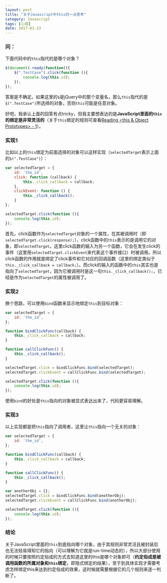 ```yaml
---
layout: post
title: "关于Javascript中this的一点思考"
category: Javascript
tags: [心得]
date: 2017-01-23
---
```


### 问：

下面代码中的`this`指代的是哪个对象？

```javascript
$(document).ready(function(){
    $(".TestCase").click(function (){
      	console.log(this.id);
    });
});
```

答案是不确定。如果这里的`$`是jQuery中的那个变量名，那么`this`指代的是`$(".TestCase")`所选择的对象，否则`this`可能是任意对象。

好吧，我承认上面的回答有点tricky，但我主要想表达的是**JavaScript里面的`this`的绑定是非常灵活的**（关于`this`绑定的规则可查看[Reading <this & Object Prototypes> - 1](/javascript/2016/12/07/Reading-this-&-Object-Prototypes-1)）。

### 实现1

比如以上的`this`绑定为前面选择的对象可以这样实现（`selectedTarget`表示上面的`$(".TestCase")`）：

```javascript
var selectedTarget = {
    id: 'the_id',
    click: function (callback) {
        this._click_callback = callback;
    },
    clickEvent: function () {
        this._click_callback();
    }
};

selectedTarget.click(function (){
    console.log(this.id);
});
```

首先，click函数作为`selectedTarget`对象的一个属性，在其被调用时（即`selectedTarget.click(response);`），click函数中的`this`表示的是调用它的对象，即`selectedTarget`。这里click函数的输入为另一个函数，它会在发生click的事件（这里用`selectedTarget.clickEvent`来代表这个事件接口）时被调用。所以click函数的作用就是绑定了click事件和它对应的回调函数（这里的绑定类似于`this._click_callback = callback;`）。而click的输入的函数中的`this`其实也是指向了`selectedTarget`，因为它被调用时是这一句`this._click_callback();`，已经是作为`selectedTarget`的属性被调用了。

### 实现2

换个思路，可以使用`bind`函数来显示地绑定`this`到目标对象：

```javascript
var selectedTarget = {
    id: 'the_id',
};

function bindClickFunc(callback) {
    this._click_callback = callback;
}

function callClickFunc() {
    this._click_callback();
}

selectedTarget.click = bindClickFunc.bind(selectedTarget);
selectedTarget.clickEvent = callClickFunc.bind(selectedTarget);

selectedTarget.click(function (){
    console.log(this.id);
});
```

使用`bind`的好处是`this`指向的对象被显式表达出来了，代码更容易理解。

### 实现3

以上实现都是把`this`指向了调用者，这里让`this`指向一个无关的对象：

```javascript
var selectedTarget = {
    id: 'the_id',
};

function bindClickFunc(callback) {
    this._click_callback = callback;
}

function callClickFunc() {
    this._click_callback();
}

var anotherObj = {};
selectedTarget.click = bindClickFunc.bind(anotherObj);
selectedTarget.clickEvent = callClickFunc.bind(anotherObj);

selectedTarget.click(function (){
    console.log(this.id);
});
```

### 结论

关于JavaScript里面的`this`到底指向哪个对象，由于其规则非常灵活且被封装后也无法轻易得知它的指向（可以理解为它就是run-time动态的），所以大部分使用的时候只要按照约定俗成的方式去知道这里的this是哪个对象即可（**约定俗成是被调用函数的所属对象和`this`绑定**，即隐式绑定的结果），至于到具体实现才需要考虑怎样绑定this来达到约定俗成的效果，这时候就需要根据它的几个规则来逐一判断了。